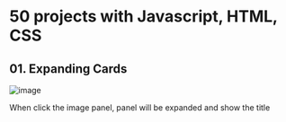 # 50 projects with Javascript, HTML, CSS

## 01. Expanding Cards

![image](/images/01.expanding_cards.png)

When click the image panel, panel will be expanded and show the title
